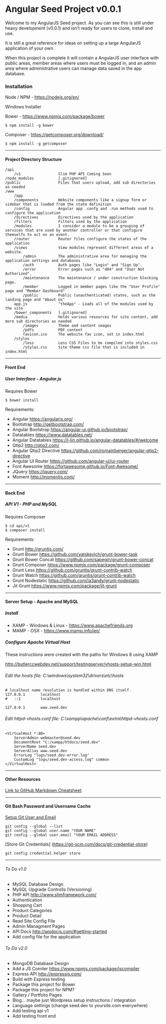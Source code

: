 # Angular Seed Project v0.0.1

Welcome to my AngularJS Seed project. As you can see this is still under heavy development (v0.0.1) and isn't ready for users to clone, install and use.

It is still a great reference for ideas on setting up a large AngularJS application of your own.

When this project is complete it will contain a AngularJS user interface with public areas, member areas where users must be logged in, and an admin area where administrative users can manage data saved in the app database.


### Installation

Node / NPM - https://nodejs.org/en/

Windows Installer

Bower - https://www.npmjs.com/package/bower

```
$ npm install -g bower
```

Composer - https://getcomposer.org/download/

```
$ npm install -g getcomposer
```

---

#### Project Directory Structure

```
/api
    /v1                 Slim PHP API Coming Soon
/node_modules           [.gitignored]
/public                 Files that users upload, add sub directories as needed
/www
    /app
    /components         Website components like a signup form or sidebar that is loaded from the state definition
    /config             Angular app .confg and .run methods used to configure the application
    /directives         Directives used by the application
    /filters            Filters used by the application
    /modules            I consider a module to be a grouping of services that are used by another controller or that configure themselfs to act on an event.
    /router             Router files configure the states of the application
    /views              View modules represent different areas of a website.
        /admin          The administrative area for managing the application settings and databases
        /auth           Auth pages like "Login" and "Sign Up".
        /error          Error pages such as "404" and "User Not Authorized".
        /maintenance    The maintenance / under construction blocking page.
        /member         Logged in member pages like the "User Profile" page and "Member Dashboard"
        /public         Public (unauthenticated) states, such as the landing page and "About Us"
    app.js              "theApp" - Loads all of the modules used by the site
    /bower_components   [.gitignored]
    /media              Holds various resources for site content, add more sub directories as needed
        /images         Theme and content images
        /pdfs           PDF content
        favicon.ico     The website fav icon, set in index.html
    /styles             
        /less           Less CSS Files to be compiled into styles.css
        /styles.css     Site theme css file that is included in index.html
```
---

####  Front End

##### User Interface - Angular.js 

Requires Bower 

```
$ bower install
```

Requirements:

- Angular https://angularjs.org/
- Bootstrap http://getbootstrap.com/
- Angular Bootstrap https://angular-ui.github.io/bootstrap/
- Datatables https://www.datatables.net/
- Angular Datatables https://l-lin.github.io/angular-datatables/#/welcome
- Qtip2 http://qtip2.com/
- Angular Qtip2 Directive https://github.com/romainberger/angular-qtip2-directive
- Angular UI Router https://github.com/angular-ui/ui-router
- Font Awesome https://fortawesome.github.io/Font-Awesome/
- JQuery https://jquery.com/
- Moment http://momentjs.com/

---

#### Back End 

##### API V1 - PHP and MySQL

Requires Composer 

```
$ cd api/v1
$ composer install
```


Requirements:

- Grunt http://gruntjs.com/
- Grunt Bower https://github.com/yatskevich/grunt-bower-task
- Grunt Bower Concat https://github.com/sapegin/grunt-bower-concat
- Grunt Composer https://www.npmjs.com/package/grunt-composer
- Grunt Less https://github.com/gruntjs/grunt-contrib-watch
- Grunt Watch https://github.com/gruntjs/grunt-contrib-watch
- Grunt Nodestatic https://github.com/ia3andy/grunt-nodestatic
- Jit Grunt https://www.npmjs.com/package/jit-grunt

---

#### Server Setup - Apache and MySQL

##### Install

- XAMP - Windows & Linux - https://www.apachefriends.org
- MAMP - OSX - https://www.mamp.info/en/

##### Configure Apache Virtual Host 

These instructions were created with the paths for Windows 8 using XAMP

http://butlerccwebdev.net/support/testingserver/vhosts-setup-win.html

###### Edit the hosts file: C:\windows\system32\drivers\etc\hosts

```
# localhost name resolution is handled within DNS itself.
127.0.0.1       localhost
#	::1         localhost

127.0.0.1		www.seed.dev
```

###### Edit httpd-vhosts.conf file: C:\xampp\apache\conf\extra\httpd-vhosts.conf

```
<VirtualHost *:80>
    ServerAdmin webmaster@seed.dev
    DocumentRoot "C:/xampp/htdocs/seed.dev"
    ServerName seed.dev
    ServerAlias www.seed.dev
    ErrorLog "logs/seed.dev-error.log"
    CustomLog "logs/seed.dev-access.log" common
</VirtualHost>
```

---

#### Other Resources

[Link to GitHub Markdown Cheatsheet](https://github.com/adam-p/markdown-here/wiki/Markdown-Cheatsheet#links)

---

#### Git Bash Password and Username Cache

[Setup Git User and Email](https://help.github.com/articles/set-up-git/)

```
git config --global --list
git config --global user.name "YOUR NAME"
git config --global user.email "YOUR EMAIL ADDRESS"
```

[Store Git Credentials] (https://git-scm.com/docs/git-credential-store)

```
git config credential.helper store
```

---

###### To Do v1.0

- MySQL Database Design
- MySQL Upgrade Controlls (Versioning)
- PHP API http://www.slimframework.com/
- Authentication
- Shopping Cart
- Product Categories
- Product Detail
- Read Site Config File
- Admin Managment Pages
- API Docs http://apidocjs.com/#getting-started
- Add config file for the application

###### To Do v2.0
- MongoDB Database Design 
- Add a JS Comiler https://www.npmjs.com/package/jscompiler
- Express API http://expressjs.com/
- Build with Express testing
- Package this project for Bower
- Package this project for NPM?
- Gallery / Portfolio Pages
- Blog... maybe just Wordpress setup instructions / integration
- Language settings (change seed.dev to yoursite.com everywhere)
- Add testing api v1
- Add testing front end

